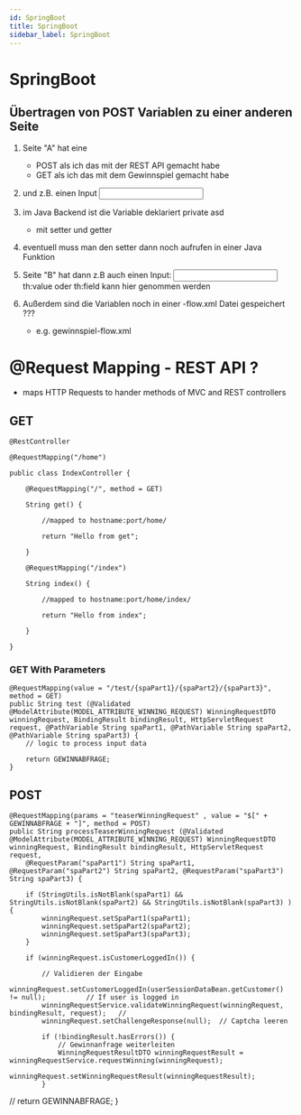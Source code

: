 ```yaml
---
id: SpringBoot
title: SpringBoot
sidebar_label: SpringBoot
---
```



# SpringBoot

## Übertragen von POST Variablen zu einer anderen Seite

1. Seite "A" hat eine <form method="post" action="seite2.html"> 
    - POST als ich das mit der REST API gemacht habe
    - GET als ich das mit dem Gewinnspiel gemacht habe
2. und z.B. einen Input <input name="asd">

3. im Java Backend ist die Variable deklariert      private asd
    - mit setter und getter

4. eventuell muss man den setter dann noch aufrufen in einer Java Funktion

5. Seite "B" hat dann z.B auch einen Input:
    <input name="asd" th:value="asd">
    th:value oder th:field kann hier genommen werden

6. Außerdem sind die Variablen noch in einer -flow.xml Datei gespeichert ???
    - e.g. gewinnspiel-flow.xml


# @Request Mapping - REST API ?

- maps HTTP Requests to hander methods of MVC and REST controllers

## GET

    @RestController

    @RequestMapping("/home")

    public class IndexController {

        @RequestMapping("/", method = GET)

        String get() {

            //mapped to hostname:port/home/

            return "Hello from get";

        }

        @RequestMapping("/index")

        String index() {

            //mapped to hostname:port/home/index/

            return "Hello from index";

        }

    }


### GET With Parameters

    @RequestMapping(value = "/test/{spaPart1}/{spaPart2}/{spaPart3}", method = GET)
    public String test (@Validated @ModelAttribute(MODEL_ATTRIBUTE_WINNING_REQUEST) WinningRequestDTO winningRequest, BindingResult bindingResult, HttpServletRequest request, @PathVariable String spaPart1, @PathVariable String spaPart2, @PathVariable String spaPart3) {
        // logic to process input data

        return GEWINNABFRAGE;
    }


## POST


    @RequestMapping(params = "teaserWinningRequest" , value = "$[" + GEWINNABFRAGE + "]", method = POST)
    public String processTeaserWinningRequest (@Validated @ModelAttribute(MODEL_ATTRIBUTE_WINNING_REQUEST) WinningRequestDTO winningRequest, BindingResult bindingResult, HttpServletRequest request,
        @RequestParam("spaPart1") String spaPart1, @RequestParam("spaPart2") String spaPart2, @RequestParam("spaPart3") String spaPart3) {

        if (StringUtils.isNotBlank(spaPart1) && StringUtils.isNotBlank(spaPart2) && StringUtils.isNotBlank(spaPart3) ) {
            winningRequest.setSpaPart1(spaPart1);
            winningRequest.setSpaPart2(spaPart2);
            winningRequest.setSpaPart3(spaPart3);
        }

        if (winningRequest.isCustomerLoggedIn()) {

            // Validieren der Eingabe
            winningRequest.setCustomerLoggedIn(userSessionDataBean.getCustomer() != null);          // If user is logged in
            winningRequestService.validateWinningRequest(winningRequest, bindingResult, request);   //
            winningRequest.setChallengeResponse(null);  // Captcha leeren

            if (!bindingResult.hasErrors()) {
                // Gewinnanfrage weiterleiten
                WinningRequestResultDTO winningRequestResult = winningRequestService.requestWinning(winningRequest);
                winningRequest.setWinningRequestResult(winningRequestResult);
            }
//            return GEWINNABFRAGE;
        }
